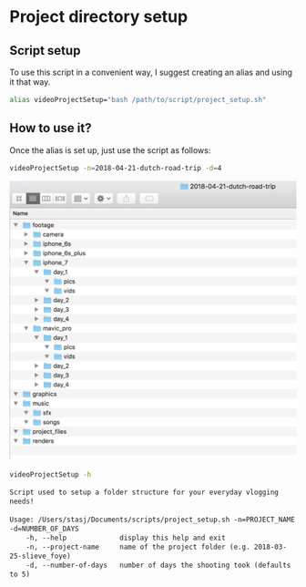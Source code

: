 # Project directory setup

## Script setup

To use this script in a convenient way, I suggest creating an alias and using it that way.

```bash
alias videoProjectSetup="bash /path/to/script/project_setup.sh"
```

## How to use it?

Once the alias is set up, just use the script as follows:

```bash
videoProjectSetup -n=2018-04-21-dutch-road-trip -d=4
```

![sample directory structure][sample-directory]


```bash
videoProjectSetup -h
```

```
Script used to setup a folder structure for your everyday vlogging needs!

Usage: /Users/stasj/Documents/scripts/project_setup.sh -n=PROJECT_NAME -d=NUMBER_OF_DAYS
	-h, --help             display this help and exit
	-n, --project-name     name of the project folder (e.g. 2018-03-25-slieve_foye)
	-d, --number-of-days   number of days the shooting took (defaults to 5)
```

[sample-directory]: https://github.com/JakubStas/video-utils/raw/master/project-setup/media/sample-project-directory.png "Sample directory structure"
